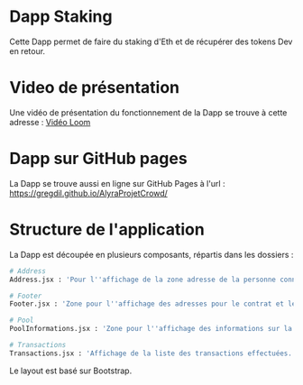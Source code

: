 # Dapp Staking

Cette Dapp permet de faire du staking d'Eth et de récupérer des tokens Dev en retour.

# Video de présentation

Une vidéo de présentation du fonctionnement de la Dapp se trouve à cette adresse : 
[Vidéo Loom](https://www.loom.com/share/a1f46a44ce2241cc983f471c50cdb192)

# Dapp sur GitHub pages

La Dapp se trouve aussi en ligne sur GitHub Pages à l'url : https://gregdil.github.io/AlyraProjetCrowd/

# Structure de l'application

La Dapp est découpée en plusieurs composants, répartis dans les dossiers : 


```sh
# Address
Address.jsx : 'Pour l''affichage de la zone adresse de la personne connectée'
```

```sh
# Footer
Footer.jsx : 'Zone pour l''affichage des adresses pour le contrat et le token, ainsi que le bouton pour administrer les chamgements de status'
```

```sh
# Pool
PoolInformations.jsx : 'Zone pour l''affichage des informations sur la Pool.'
```

```sh
# Transactions
Transactions.jsx : 'Affichage de la liste des transactions effectuées.'
```

Le layout est basé sur Bootstrap.
